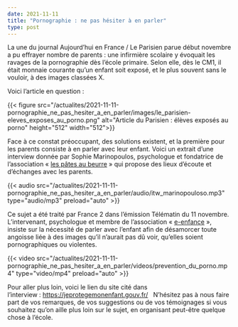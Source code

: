 ```yaml
---
date: 2021-11-11
title: "Pornographie : ne pas hésiter à en parler"
type: post
---
```


La une du journal Aujourd’hui en France / Le Parisien parue début novembre a pu effrayer nombre de parents : une infirmière scolaire y évoquait les ravages de la pornographie dès l’école primaire. Selon elle, dès le CM1, il était monnaie courante qu’un enfant soit exposé, et le plus souvent sans le vouloir, à des images classées X.

Voici l’article en question :

{{< figure src="/actualites/2021-11-11-pornographie_ne_pas_hesiter_a_en_parler/images/le_parisien-eleves_exposes_au_porno.png" alt="Article du Parisien : élèves exposés au porno" height="512" width="512">}}

Face à ce constat préoccupant, des solutions existent, et la première pour les parents consiste à en parler avec leur enfant. Voici un extrait d’une interview donnée par Sophie Marinopoulos, psychologue et fondatrice de l’association « [les pâtes au beurre](https://www.lespatesaubeurre.fr/) » qui propose des lieux d’écoute et d’échanges avec les parents.

{{< audio src="/actualites/2021-11-11-pornographie_ne_pas_hesiter_a_en_parler/audio/itw_marinopouloso.mp3" type="audio/mp3" preload="auto" >}}

Ce sujet a été traité par France 2 dans l’émission Télématin du 11 novembre. L’intervenant, psychologue et membre de l’association « [e-enfance](https://www.e-enfance.org) », insiste sur la nécessité de parler avec l’enfant afin de désamorcer toute angoisse liée à des images qu’il n’aurait pas dû voir, qu’elles soient pornographiques ou violentes. 

{{< video src="/actualites/2021-11-11-pornographie_ne_pas_hesiter_a_en_parler/videos/prevention_du_porno.mp4" type="video/mp4" preload="auto" >}}

Pour aller plus loin, voici le lien du site cité dans l’interview : https://jeprotegemonenfant.gouv.fr/
 
N’hésitez pas à nous faire part de vos remarques, de vos suggestions ou de vos témoignages si vous souhaitez qu’on aille plus loin sur le sujet, en organisant peut-être quelque chose à l’école.


